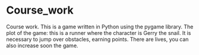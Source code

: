 # Course_work
Course work. This is a game written in Python using the pygame library.  The plot of the game: this is a runner where the character is Gerry the snail. It is necessary to jump over obstacles, earning points. There are lives, you can also increase soon the game.
